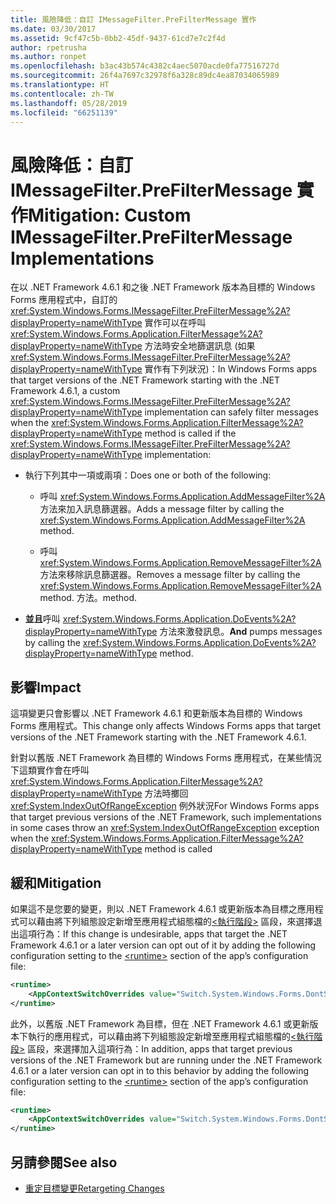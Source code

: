 ```yaml
---
title: 風險降低：自訂 IMessageFilter.PreFilterMessage 實作
ms.date: 03/30/2017
ms.assetid: 9cf47c5b-0bb2-45df-9437-61cd7e7c2f4d
author: rpetrusha
ms.author: ronpet
ms.openlocfilehash: b3ac43b574c4382c4aec5070acde0fa77516727d
ms.sourcegitcommit: 26f4a7697c32978f6a328c89dc4ea87034065989
ms.translationtype: HT
ms.contentlocale: zh-TW
ms.lasthandoff: 05/28/2019
ms.locfileid: "66251139"
---
```

# <a name="mitigation-custom-imessagefilterprefiltermessage-implementations"></a><span data-ttu-id="c6a66-102">風險降低：自訂 IMessageFilter.PreFilterMessage 實作</span><span class="sxs-lookup"><span data-stu-id="c6a66-102">Mitigation: Custom IMessageFilter.PreFilterMessage Implementations</span></span>

<span data-ttu-id="c6a66-103">在以 .NET Framework 4.6.1 和之後 .NET Framework 版本為目標的 Windows Forms 應用程式中，自訂的 <xref:System.Windows.Forms.IMessageFilter.PreFilterMessage%2A?displayProperty=nameWithType> 實作可以在呼叫 <xref:System.Windows.Forms.Application.FilterMessage%2A?displayProperty=nameWithType> 方法時安全地篩選訊息 (如果 <xref:System.Windows.Forms.IMessageFilter.PreFilterMessage%2A?displayProperty=nameWithType> 實作有下列狀況)：</span><span class="sxs-lookup"><span data-stu-id="c6a66-103">In Windows Forms apps that target versions of the .NET Framework starting with the .NET Framework 4.6.1, a custom <xref:System.Windows.Forms.IMessageFilter.PreFilterMessage%2A?displayProperty=nameWithType> implementation can safely filter messages when the <xref:System.Windows.Forms.Application.FilterMessage%2A?displayProperty=nameWithType> method is called if the <xref:System.Windows.Forms.IMessageFilter.PreFilterMessage%2A?displayProperty=nameWithType> implementation:</span></span>

- <span data-ttu-id="c6a66-104">執行下列其中一項或兩項：</span><span class="sxs-lookup"><span data-stu-id="c6a66-104">Does one or both of the following:</span></span>

  - <span data-ttu-id="c6a66-105">呼叫 <xref:System.Windows.Forms.Application.AddMessageFilter%2A> 方法來加入訊息篩選器。</span><span class="sxs-lookup"><span data-stu-id="c6a66-105">Adds a message filter by calling the <xref:System.Windows.Forms.Application.AddMessageFilter%2A> method.</span></span>

  - <span data-ttu-id="c6a66-106">呼叫 <xref:System.Windows.Forms.Application.RemoveMessageFilter%2A> 方法來移除訊息篩選器。</span><span class="sxs-lookup"><span data-stu-id="c6a66-106">Removes a message filter by calling the <xref:System.Windows.Forms.Application.RemoveMessageFilter%2A> method.</span></span> <span data-ttu-id="c6a66-107">方法。</span><span class="sxs-lookup"><span data-stu-id="c6a66-107">method.</span></span>

- <span data-ttu-id="c6a66-108">**並且**呼叫 <xref:System.Windows.Forms.Application.DoEvents%2A?displayProperty=nameWithType> 方法來激發訊息。</span><span class="sxs-lookup"><span data-stu-id="c6a66-108">**And** pumps messages by calling the <xref:System.Windows.Forms.Application.DoEvents%2A?displayProperty=nameWithType> method.</span></span>

## <a name="impact"></a><span data-ttu-id="c6a66-109">影響</span><span class="sxs-lookup"><span data-stu-id="c6a66-109">Impact</span></span>

<span data-ttu-id="c6a66-110">這項變更只會影響以 .NET Framework 4.6.1 和更新版本為目標的 Windows Forms 應用程式。</span><span class="sxs-lookup"><span data-stu-id="c6a66-110">This change only affects Windows Forms apps that target versions of the .NET Framework starting with the .NET Framework 4.6.1.</span></span>

<span data-ttu-id="c6a66-111">針對以舊版 .NET Framework 為目標的 Windows Forms 應用程式，在某些情況下這類實作會在呼叫 <xref:System.Windows.Forms.Application.FilterMessage%2A?displayProperty=nameWithType> 方法時擲回 <xref:System.IndexOutOfRangeException> 例外狀況</span><span class="sxs-lookup"><span data-stu-id="c6a66-111">For Windows Forms apps that target previous versions of the .NET Framework, such implementations in some cases throw an <xref:System.IndexOutOfRangeException> exception when the <xref:System.Windows.Forms.Application.FilterMessage%2A?displayProperty=nameWithType> method is called</span></span>

## <a name="mitigation"></a><span data-ttu-id="c6a66-112">緩和</span><span class="sxs-lookup"><span data-stu-id="c6a66-112">Mitigation</span></span>

<span data-ttu-id="c6a66-113">如果這不是您要的變更，則以 .NET Framework 4.6.1 或更新版本為目標之應用程式可以藉由將下列組態設定新增至應用程式組態檔的[\<執行階段>](../../../docs/framework/configure-apps/file-schema/runtime/runtime-element.md) 區段，來選擇退出這項行為：</span><span class="sxs-lookup"><span data-stu-id="c6a66-113">If this change is undesirable, apps that target the .NET Framework 4.6.1 or a later version can opt out of it by adding the following configuration setting to the [\<runtime>](../../../docs/framework/configure-apps/file-schema/runtime/runtime-element.md) section of the app’s configuration file:</span></span>

```xml
<runtime>
    <AppContextSwitchOverrides value="Switch.System.Windows.Forms.DontSupportReentrantFilterMessage=true" />
</runtime>
```

<span data-ttu-id="c6a66-114">此外，以舊版 .NET Framework 為目標，但在 .NET Framework 4.6.1 或更新版本下執行的應用程式，可以藉由將下列組態設定新增至應用程式組態檔的[\<執行階段>](../../../docs/framework/configure-apps/file-schema/runtime/runtime-element.md) 區段，來選擇加入這項行為：</span><span class="sxs-lookup"><span data-stu-id="c6a66-114">In addition, apps that target previous versions of the .NET Framework but are running under the .NET Framework 4.6.1 or a later version can opt in to this behavior by adding the following configuration setting to the [\<runtime>](../../../docs/framework/configure-apps/file-schema/runtime/runtime-element.md) section of the app’s configuration file:</span></span>

```xml
<runtime>
    <AppContextSwitchOverrides value="Switch.System.Windows.Forms.DontSupportReentrantFilterMessage=false" />
</runtime>
```

## <a name="see-also"></a><span data-ttu-id="c6a66-115">另請參閱</span><span class="sxs-lookup"><span data-stu-id="c6a66-115">See also</span></span>

- [<span data-ttu-id="c6a66-116">重定目標變更</span><span class="sxs-lookup"><span data-stu-id="c6a66-116">Retargeting Changes</span></span>](../../../docs/framework/migration-guide/retargeting-changes-in-the-net-framework-4-6-1.md)
